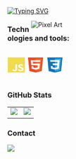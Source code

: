 [![Typing SVG](https://readme-typing-svg.demolab.com?font=Fira+Code&pause=1000&color=6793F7&width=435&lines=Hi%2C+everyone!+I'm+Luciano+Magalhães.;Welcome+to+my+Github+profile!+)](https://git.io/typing-svg)

<img src="https://media1.tenor.com/m/iNpoS6srIXkAAAAd/waneella-pixel-art.gif" alt="Pixel Art" align="right" width="450">

### Technologies and tools:

<div style="display: inline_block"><br>
  <img align="center" alt="Alisson-Js" height="35" width="40" src="https://raw.githubusercontent.com/devicons/devicon/master/icons/javascript/javascript-plain.svg">
  <img align="center" alt="Alisson-HTML" height="35" width="40" src="https://raw.githubusercontent.com/devicons/devicon/master/icons/html5/html5-original.svg">
  <img align="center" alt="Alisson-CSS" height="35" width="40" src="https://raw.githubusercontent.com/devicons/devicon/master/icons/css3/css3-original.svg">
</div><br>

### GitHub Stats

<table>
  <tr>
    <td><img height="180em" src="https://github-readme-stats.vercel.app/api?username=Luciano-Magalhaes-Leite&show_icons=true&theme=radical&include_all_commits=true&count_private=true" /></td>
    <td><img height="180em" src="https://github-readme-stats.vercel.app/api/top-langs/?username=Luciano-Magalhaes-Leite&layout=compact&langs_count=7&theme=radical" /></td>
  </tr>
</table>

### Contact

<div> 
  <a href="https://www.instagram.com/luciano._.magalhaes/" target="_blank"><img src="https://img.shields.io/badge/-Instagram-%23E4405F?style=for-the-badge&logo=instagram&logoColor=white" target="_blank"></a>
</div>
